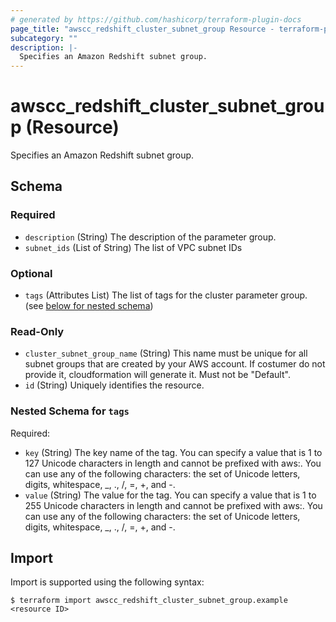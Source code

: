 ```yaml
---
# generated by https://github.com/hashicorp/terraform-plugin-docs
page_title: "awscc_redshift_cluster_subnet_group Resource - terraform-provider-awscc"
subcategory: ""
description: |-
  Specifies an Amazon Redshift subnet group.
---
```


# awscc_redshift_cluster_subnet_group (Resource)

Specifies an Amazon Redshift subnet group.



<!-- schema generated by tfplugindocs -->
## Schema

### Required

- `description` (String) The description of the parameter group.
- `subnet_ids` (List of String) The list of VPC subnet IDs

### Optional

- `tags` (Attributes List) The list of tags for the cluster parameter group. (see [below for nested schema](#nestedatt--tags))

### Read-Only

- `cluster_subnet_group_name` (String) This name must be unique for all subnet groups that are created by your AWS account. If costumer do not provide it, cloudformation will generate it. Must not be "Default".
- `id` (String) Uniquely identifies the resource.

<a id="nestedatt--tags"></a>
### Nested Schema for `tags`

Required:

- `key` (String) The key name of the tag. You can specify a value that is 1 to 127 Unicode characters in length and cannot be prefixed with aws:. You can use any of the following characters: the set of Unicode letters, digits, whitespace, _, ., /, =, +, and -.
- `value` (String) The value for the tag. You can specify a value that is 1 to 255 Unicode characters in length and cannot be prefixed with aws:. You can use any of the following characters: the set of Unicode letters, digits, whitespace, _, ., /, =, +, and -.

## Import

Import is supported using the following syntax:

```shell
$ terraform import awscc_redshift_cluster_subnet_group.example <resource ID>
```
